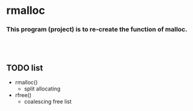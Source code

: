 # rmalloc
### This program (project) is to re-create the function of malloc.

<br/><br/>

## TODO list
+ rmalloc()
    + split allocating
+ rfree()
    + coalescing free list
